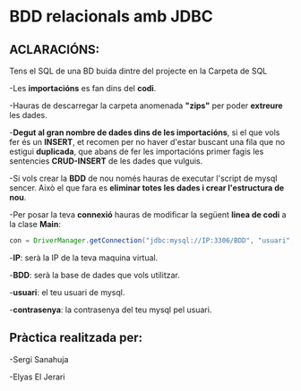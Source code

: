 # BDD relacionals amb JDBC
  
## ACLARACIÓNS:
 Tens el SQL de una BD buida dintre del projecte en la Carpeta de SQL
 
 -Les **importacións** es fan dins del **codi**.
  
  -Hauras de descarregar la carpeta anomenada **"zips"** per poder **extreure** les dades.
  
  -**Degut al gran nombre de dades dins de les importacións**, si el que vols fer és un **INSERT**, et recomen per no haver d'estar buscant una fila que no estigui **duplicada**, que abans de fer les importacións primer fagis les sentencies **CRUD-INSERT** de les dades que vulguis.
  
  -Si vols crear la **BDD** de nou només hauras de executar l'script de mysql sencer. Això el que fara es **eliminar totes les dades i crear l'estructura de nou**.
  
  
  -Per posar la teva **connexió** hauras de modificar la següent **linea de codi** a la clase **Main**:
  
  ```java
  con = DriverManager.getConnection("jdbc:mysql://IP:3306/BDD", "usuari", "contrasenya");
  ```
  -**IP**: serà la IP de la teva maquina virtual.
  
  -**BDD**: serà la base de dades que vols utilitzar.
  
  -**usuari**: el teu usuari de mysql.
  
  -**contrasenya**: la contrasenya del teu mysql pel usuari.
  
  ## Pràctica realitzada per:
  -Sergi Sanahuja
  
  -Elyas El Jerari
